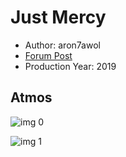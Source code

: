 # Just Mercy

* Author: aron7awol
* [Forum Post](https://www.avsforum.com/threads/bass-eq-for-filtered-movies.2995212/post-59447794)
* Production Year: 2019

## Atmos

![img 0](https://i.imgur.com/MCWJHQu.jpg)

![img 1](https://i.imgur.com/yadPXWW.png)


